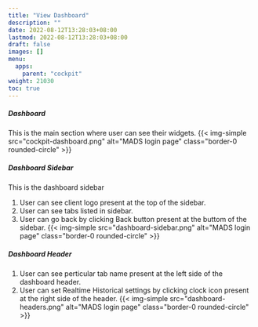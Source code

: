 ```yaml
---
title: "View Dashboard"
description: ""
date: 2022-08-12T13:28:03+08:00
lastmod: 2022-08-12T13:28:03+08:00
draft: false
images: []
menu:
  apps:
    parent: "cockpit"
weight: 21030
toc: true
---
```


##### Dashboard
This is the main section where user can see their widgets.
{{< img-simple src="cockpit-dashboard.png" alt="MADS login page" class="border-0 rounded-circle" >}}

##### Dashboard Sidebar
This is the dashboard sidebar
1. User can see client logo present at the top of the sidebar.
2. User can see tabs listed in sidebar.
3. User can go back by clicking Back button present at the buttom of the sidebar.
{{< img-simple src="dashboard-sidebar.png" alt="MADS login page" class="border-0 rounded-circle" >}}

##### Dashboard Header
1. User can see perticular tab name present at the left side of the dashboard header.
2. User can set Realtime Historical settings by clicking clock icon present at the right side of the header.
{{< img-simple src="dashboard-headers.png" alt="MADS login page" class="border-0 rounded-circle" >}}
